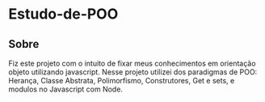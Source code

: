# Estudo-de-POO

## Sobre
Fiz este projeto com o intuito de fixar meus conhecimentos em orientação objeto utilizando javascript. Nesse projeto utilizei dos paradigmas de POO:
Herança, Classe Abstrata, Polimorfismo, Construtores, Get e sets, e modulos no Javascript com Node.




